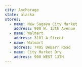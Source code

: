 ```yaml
---
city: Anchorage
state: alaska
stores:
  - name: New Sagaya City Market
    address: 900 W. 13th Avenue
  - name: Walmart
    address: 3101 A Street
  - name: Walmart
    address: 7405 DeBarr Road
  - name: City Market Dry
    address: 900 WEST 13TH
---
```

